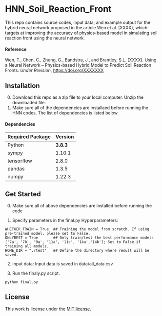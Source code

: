 # HNN_Soil_Reaction_Front

This repo contains source codes, input data, and example output for the hybrid neural network proposed in the article Wen et al. (XXXX), which targets at improving the accuracy of physics-based model in simulating soil reaction front using the neural network.

#### Reference
Wen, T., Chen, C., Zheng, G., Bandstra, J., and Brantley, S.L. (XXXX). Using a Neural Network – Physics-based Hybrid Model to Predict Soil Reaction Fronts. _Under Revision_, https://doi.org/XXXXXXX



## Installation

0. Download this repo as a zip file to your local computer. Unzip the downloaded file.
1. Make sure all of the dependencies are installaed before running the HNN codes. The list of dependencies is listed below

#### Dependencies

| __Required Package__ | __Version__ |
|----------------------|-------------|
| Python               | __3.8.3__   |
| sympy                | 1.10.1      |
| tensorflow           | 2.8.0       |
| pandas               | 1.3.5       |
| numpy                | 1.22.3      |



## Get Started

0. Make sure all of above dependencies are installed before running the code

1. Specify parameters in the final.py
Hyperparameters:
```
WHETHER_TRAIN = True  ## Training the model from scratch. If using pre-trained model, please set to False.
ONLYBEST = True       ## Only train/test the best performance models ['7a', '7b', '9a', '11a', '11c', '14a','14b']; Set to False if training all models.
HOME_DIR = "./test"   ## Define the directory where result will be saved.
```

2. Input data: Input data is saved in data/all_data.csv

3. Run the finaly.py script.

```
python final.py
```


## License
This work is license under the [MIT license](https://github.com/HANDS-Research-Group/HNN_Soil_Reaction_Front/blob/main/LICENSE).
